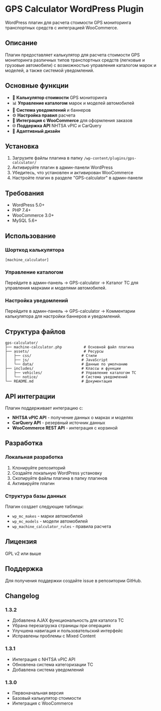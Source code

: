 # GPS Calculator WordPress Plugin

WordPress плагин для расчета стоимости GPS мониторинга транспортных средств с интеграцией WooCommerce.

## Описание

Плагин предоставляет калькулятор для расчета стоимости GPS мониторинга различных типов транспортных средств (легковые и грузовые автомобили) с возможностью управления каталогом марок и моделей, а также системой уведомлений.

## Основные функции

- 🚗 **Калькулятор стоимости** GPS мониторинга
- 📊 **Управление каталогом** марок и моделей автомобилей
- 🔔 **Система уведомлений** и баннеров
- ⚙️ **Настройка правил** расчета
- 🛒 **Интеграция с WooCommerce** для оформления заказов
- 🌐 **Поддержка API** NHTSA vPIC и CarQuery
- 📱 **Адаптивный дизайн**

## Установка

1. Загрузите файлы плагина в папку `/wp-content/plugins/gps-calculator/`
2. Активируйте плагин в админ-панели WordPress
3. Убедитесь, что установлен и активирован WooCommerce
4. Настройте плагин в разделе "GPS-calculator" в админ-панели

## Требования

- WordPress 5.0+
- PHP 7.4+
- WooCommerce 3.0+
- MySQL 5.6+

## Использование

### Шорткод калькулятора

```
[machine_calculator]
```

### Управление каталогом

Перейдите в админ-панель → GPS-calculator → Каталог ТС для управления марками и моделями автомобилей.

### Настройка уведомлений

Перейдите в админ-панель → GPS-calculator → Комментарии калькулятора для настройки баннеров и уведомлений.

## Структура файлов

```
gps-calculator/
├── machine-calculator.php          # Основной файл плагина
├── assets/                         # Ресурсы
│   ├── css/                       # Стили
│   ├── js/                        # JavaScript
│   └── data/                      # Данные по умолчанию
├── includes/                      # Классы и функции
│   ├── vehicles/                  # Управление каталогом ТС
│   └── notice/                    # Система уведомлений
└── README.md                      # Документация
```

## API интеграции

Плагин поддерживает интеграцию с:
- **NHTSA vPIC API** - получение данных о марках и моделях
- **CarQuery API** - резервный источник данных
- **WooCommerce REST API** - интеграция с корзиной

## Разработка

### Локальная разработка

1. Клонируйте репозиторий
2. Создайте локальную WordPress установку
3. Скопируйте файлы плагина в папку плагинов
4. Активируйте плагин

### Структура базы данных

Плагин создает следующие таблицы:
- `wp_mc_makes` - марки автомобилей
- `wp_mc_models` - модели автомобилей
- `wp_machine_calculator_rules` - правила расчета

## Лицензия

GPL v2 или выше

## Поддержка

Для получения поддержки создайте issue в репозитории GitHub.

## Changelog

### 1.3.2
- Добавлена AJAX функциональность для каталога ТС
- Убрана перезагрузка страницы при операциях
- Улучшена навигация и пользовательский интерфейс
- Исправлены проблемы с Mixed Content

### 1.3.1
- Интеграция с NHTSA vPIC API
- Обновлена система категоризации ТС
- Добавлена система уведомлений

### 1.3.0
- Первоначальная версия
- Базовый калькулятор стоимости
- Интеграция с WooCommerce